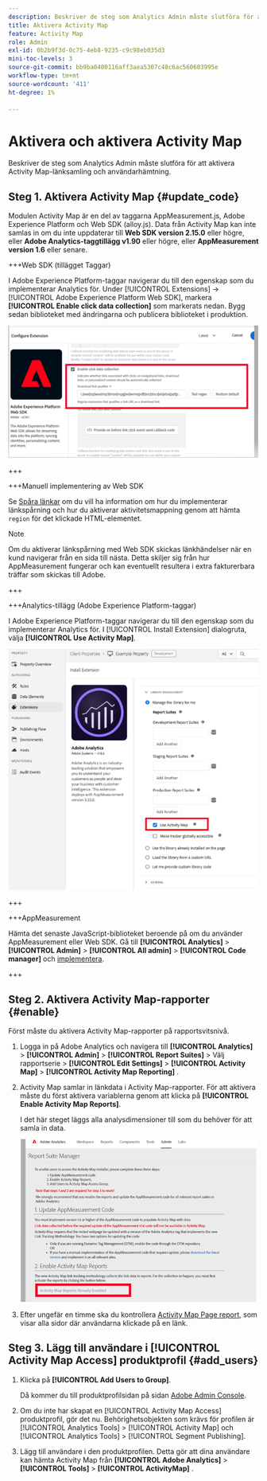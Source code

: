 ```yaml
---
description: Beskriver de steg som Analytics Admin måste slutföra för att aktivera Activity Map-länksamling och användarhämtning.
title: Aktivera Activity Map
feature: Activity Map
role: Admin
exl-id: 0b2b9f3d-0c75-4eb8-9235-c9c98eb035d3
mini-toc-levels: 3
source-git-commit: bb9ba0400116aff3aea5307c48c6ac560603995e
workflow-type: tm+mt
source-wordcount: '411'
ht-degree: 1%

---
```



# Aktivera och aktivera Activity Map

Beskriver de steg som Analytics Admin måste slutföra för att aktivera Activity Map-länksamling och användarhämtning.

## Steg 1. Aktivera Activity Map {#update_code}

Modulen Activity Map är en del av taggarna AppMeasurement.js, Adobe Experience Platform och Web SDK (alloy.js). Data från Activity Map kan inte samlas in om du inte uppdaterar till **Web SDK version 2.15.0** eller högre, eller **Adobe Analytics-taggtillägg v1.90** eller högre, eller **AppMeasurement version 1.6** eller senare.

+++Web SDK (tillägget Taggar)

I Adobe Experience Platform-taggar navigerar du till den egenskap som du implementerar Analytics för. Under [!UICONTROL Extensions] -> [!UICONTROL Adobe Experience Platform Web SDK], markera **[!UICONTROL Enable click data collection]** som markerats nedan. Bygg sedan biblioteket med ändringarna och publicera biblioteket i produktion.

![](assets/web_sdk.png)

+++

+++Manuell implementering av Web SDK

Se [Spåra länkar](https://experienceleague.adobe.com/docs/experience-platform/edge/data-collection/track-links.html) om du vill ha information om hur du implementerar länkspårning och hur du aktiverar aktivitetsmappning genom att hämta `region` för det klickade HTML-elementet.

>[!NOTE]
>
>Om du aktiverar länkspårning med Web SDK skickas länkhändelser när en kund navigerar från en sida till nästa. Detta skiljer sig från hur AppMeasurement fungerar och kan eventuellt resultera i extra fakturerbara träffar som skickas till Adobe.

+++

+++Analytics-tillägg (Adobe Experience Platform-taggar)

I Adobe Experience Platform-taggar navigerar du till den egenskap som du implementerar Analytics för. I [!UICONTROL Install Extension] dialogruta, välja **[!UICONTROL Use Activity Map]**.

![](assets/aa_extension.png)

+++

+++AppMeasurement

Hämta det senaste JavaScript-biblioteket beroende på om du använder AppMeasurement eller Web SDK.
Gå till **[!UICONTROL Analytics]** > **[!UICONTROL Admin]** > **[!UICONTROL All admin]** > **[!UICONTROL Code manager]** och [implementera](https://experienceleague.adobe.com/docs/analytics/implementation/js/overview.html).

+++

## Steg 2. Aktivera Activity Map-rapporter {#enable}

Först måste du aktivera Activity Map-rapporter på rapportsvitsnivå.

1. Logga in på Adobe Analytics och navigera till  **[!UICONTROL Analytics]** > **[!UICONTROL Admin]** > **[!UICONTROL Report Suites]** > Välj rapportserie > **[!UICONTROL Edit Settings]** > **[!UICONTROL Activity Map]** > **[!UICONTROL Activity Map Reporting]** .

1. Activity Map samlar in länkdata i Activity Map-rapporter. För att aktivera måste du först aktivera variablerna genom att klicka på **[!UICONTROL Enable Activity Map Reports]**.

   I det här steget läggs alla analysdimensioner till som du behöver för att samla in data.

   ![](assets/enable.png)

1. Efter ungefär en timme ska du kontrollera [Activity Map Page report](/help/analyze/activity-map/activitymap-reporting-analytics.md), som visar alla sidor där användarna klickade på en länk.

## Steg 3. Lägg till användare i [!UICONTROL Activity Map Access] produktprofil {#add_users}

1. Klicka på **[!UICONTROL Add Users to Group]**.

   Då kommer du till produktprofilsidan på sidan [Adobe Admin Console](https://adminconsole.adobe.com/E2F05B3B52F54D2E0A490D44@AdobeOrg/overview).

1. Om du inte har skapat en [!UICONTROL Activity Map Access] produktprofil, gör det nu. Behörighetsobjekten som krävs för profilen är [!UICONTROL Analytics Tools] > [!UICONTROL Activity Map] och [!UICONTROL Analytics Tools] > [!UICONTROL Segment Publishing].

1. Lägg till användare i den produktprofilen. Detta gör att dina användare kan hämta Activity Map från  **[!UICONTROL Adobe Analytics]** > **[!UICONTROL Tools]** > **[!UICONTROL ActivityMap]** .

